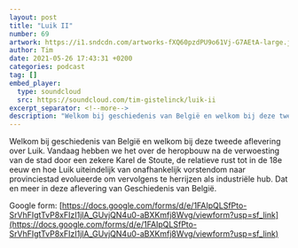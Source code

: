 ```yaml
---
layout: post
title: "Luik II"
number: 69
artwork: https://i1.sndcdn.com/artworks-fXQ60pzdPU9o61Vj-G7AEtA-large.jpg
author: Tim
date: 2021-05-26 17:43:31 +0200
categories: podcast
tag: []
embed_player:
  type: soundcloud
  src: https://soundcloud.com/tim-gistelinck/luik-ii
excerpt_separator: <!--more-->
description: "Welkom bij geschiedenis van België en welkom bij deze tweede aflevering over Luik."
---
```

Welkom bij geschiedenis van België en welkom bij deze tweede aflevering over Luik. Vandaag hebben we het over de heropbouw na de verwoesting van de stad door een zekere Karel de Stoute, de relatieve rust tot in de 18e eeuw en hoe Luik uiteindelijk van onafhankelijk vorstendom naar provinciestad evolueerde om vervolgens te herrijzen als industriële hub. Dat en meer in deze aflevering van Geschiedenis van België.

Google form: [https://docs.google.com/forms/d/e/1FAIpQLSfPto-SrVhFIgtTvP8xFIzI1jlA_GUvjQN4u0-aBXKmfj8Wvg/viewform?usp=sf_link](https://docs.google.com/forms/d/e/1FAIpQLSfPto-SrVhFIgtTvP8xFIzI1jlA_GUvjQN4u0-aBXKmfj8Wvg/viewform?usp=sf_link)